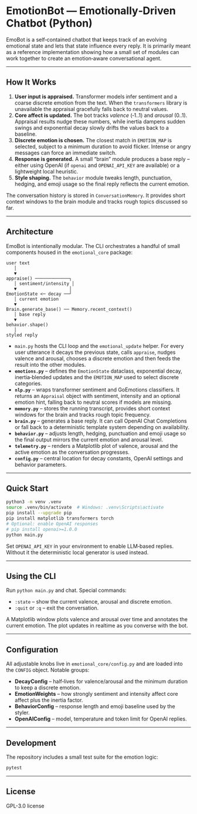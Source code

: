 
# EmotionBot — Emotionally‑Driven Chatbot (Python)

EmoBot is a self‑contained chatbot that keeps track of an evolving emotional
state and lets that state influence every reply.  It is primarily meant as a
reference implementation showing how a small set of modules can work together
to create an emotion‑aware conversational agent.

---

## How It Works

1. **User input is appraised.**  Transformer models infer sentiment and a
   coarse discrete emotion from the text.  When the `transformers` library is
   unavailable the appraisal gracefully falls back to neutral values.
2. **Core affect is updated.**  The bot tracks *valence* (‑1..1) and *arousal*
   (0..1).  Appraisal results nudge these numbers, while inertia dampens sudden
   swings and exponential decay slowly drifts the values back to a baseline.
3. **Discrete emotion is chosen.**  The closest match in `EMOTION_MAP` is
   selected, subject to a minimum duration to avoid flicker.  Intense or angry
   messages can force an immediate switch.
4. **Response is generated.**  A small “brain” module produces a base reply –
   either using OpenAI (if `openai` and `OPENAI_API_KEY` are available) or a
   lightweight local heuristic.
5. **Style shaping.**  The `behavior` module tweaks length, punctuation,
   hedging, and emoji usage so the final reply reflects the current emotion.

The conversation history is stored in `ConversationMemory`.  It provides short
context windows to the brain module and tracks rough topics discussed so far.

---

## Architecture

EmoBot is intentionally modular. The CLI orchestrates a handful of small
components housed in the `emotional_core` package:

```
user text
   │
   ▼
appraise() ─────────────┐
   │ sentiment/intensity │
   ▼                    │
EmotionState <─ decay ──┘
   │ current emotion
   ▼
Brain.generate_base() ── Memory.recent_context()
   │ base reply
   ▼
behavior.shape()
   │
styled reply
```

* `main.py` hosts the CLI loop and the `emotional_update` helper. For every user
  utterance it decays the previous state, calls `appraise`, nudges valence and
  arousal, chooses a discrete emotion and then feeds the result into the other
  modules.
* **`emotions.py`** – defines the `EmotionState` dataclass, exponential decay,
  inertia‑blended updates and the `EMOTION_MAP` used to select discrete
  categories.
* **`nlp.py`** – wraps transformer sentiment and GoEmotions classifiers. It
  returns an `Appraisal` object with sentiment, intensity and an optional emotion
  hint, falling back to neutral scores if models are missing.
* **`memory.py`** – stores the running transcript, provides short context windows
  for the brain and tracks rough topic frequency.
* **`brain.py`** – generates a base reply. It can call OpenAI Chat Completions or
  fall back to a deterministic template system depending on availability.
* **`behavior.py`** – adjusts length, hedging, punctuation and emoji usage so the
  final output mirrors the current emotion and arousal level.
* **`telemetry.py`** – renders a Matplotlib plot of valence, arousal and the
  active emotion as the conversation progresses.
* **`config.py`** – central location for decay constants, OpenAI settings and
  behavior parameters.

---

## Quick Start

```bash
python3 -m venv .venv
source .venv/bin/activate  # Windows: .venv\Scripts\activate
pip install --upgrade pip
pip install matplotlib transformers torch
# Optional: enable OpenAI responses
# pip install openai>=1.0.0
python main.py
```

Set `OPENAI_API_KEY` in your environment to enable LLM‑based replies.  Without
it the deterministic local generator is used instead.

---

## Using the CLI

Run `python main.py` and chat.  Special commands:

* `:state` – show the current valence, arousal and discrete emotion.
* `:quit` or `:q` – exit the conversation.

A Matplotlib window plots valence and arousal over time and annotates the
current emotion.  The plot updates in realtime as you converse with the bot.

---

## Configuration

All adjustable knobs live in `emotional_core/config.py` and are loaded into the
`CONFIG` object.  Notable groups:

* **DecayConfig** – half‑lives for valence/arousal and the minimum duration to
  keep a discrete emotion.
* **EmotionWeights** – how strongly sentiment and intensity affect core affect
  plus the inertia factor.
* **BehaviorConfig** – response length and emoji baseline used by the styler.
* **OpenAIConfig** – model, temperature and token limit for OpenAI replies.

---

## Development

The repository includes a small test suite for the emotion logic:

```bash
pytest
```

---

## License

GPL-3.0 license
